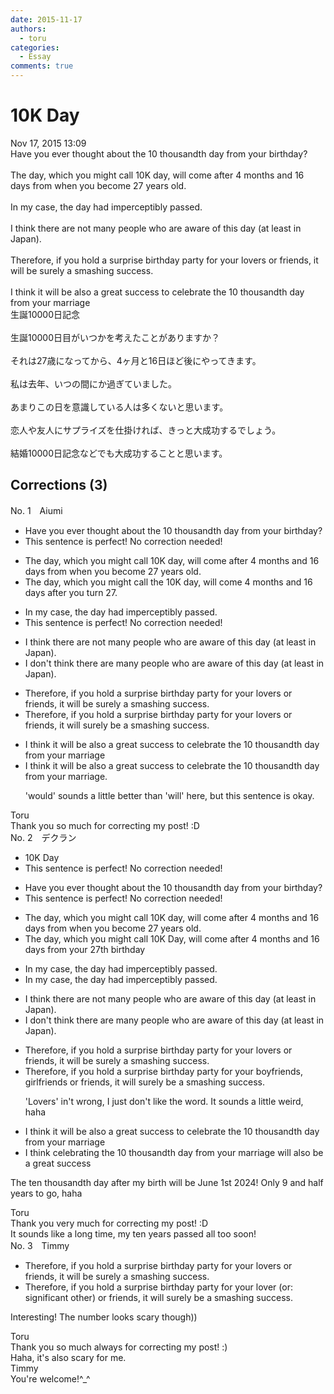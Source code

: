 ```yaml
---
date: 2015-11-17
authors:
  - toru
categories:
  - Essay
comments: true
---
```


# 10K Day
<div class="date">Nov 17, 2015 13:09</div>
<div id="post"><div id="body_show_ori">
Have you ever thought about the 10 thousandth day from your birthday?<br/><br/>The day, which you might call 10K day, will come after 4 months and 16 days from when you become 27 years old.<br/><br/>In my case, the day had imperceptibly passed.<br/><br/>I think there are not many people who are aware of this day (at least in Japan).<br/><br/>Therefore, if you hold a surprise birthday party for your lovers or friends, it will be surely a smashing success.<br/><br/>I think it will be also a great success to celebrate the 10 thousandth day from your marriage 
</div></div>

<!-- more -->

<div id="post_ja"><div id="body_show_mo">
生誕10000日記念<br/><br/>生誕10000日目がいつかを考えたことがありますか？<br/><br/>それは27歳になってから、4ヶ月と16日ほど後にやってきます。<br/><br/>私は去年、いつの間にか過ぎていました。<br/><br/>あまりこの日を意識している人は多くないと思います。<br/><br/>恋人や友人にサプライズを仕掛ければ、きっと大成功するでしょう。<br/><br/>結婚10000日記念などでも大成功することと思います。
</div></div>

## Corrections (3)
<div id="block"><div class="first_name"> No. 1　<span class="just_name">Aiumi</span></div><div id="block2">
<ul class="correction_field">
<li class="incorrect">Have you ever thought about the 10 thousandth day from your birthday?</li>
<li class="corrected perfect">This sentence is perfect! No correction needed!</li>
</ul>
<ul class="correction_field">
<li class="incorrect">The day, which you might call 10K day, will come after 4 months and 16 days from when you become 27 years old.</li>
<li class="corrected correct">
The day, which you might call <span class="f_blue">the</span> 10K day, will come 4 months and 16 days<span class="f_blue"> after you turn 27</span>.
</li>
</ul>
<ul class="correction_field">
<li class="incorrect">In my case, the day had imperceptibly passed.</li>
<li class="corrected perfect">This sentence is perfect! No correction needed!</li>
</ul>
<ul class="correction_field">
<li class="incorrect">I think there are not many people who are aware of this day (at least in Japan).</li>
<li class="corrected correct">
<span class="f_blue">I don't think there are</span> many people who are aware of this day (at least in Japan).
</li>
</ul>
<ul class="correction_field">
<li class="incorrect">Therefore, if you hold a surprise birthday party for your lovers or friends, it will be surely a smashing success.</li>
<li class="corrected correct">
Therefore, if you hold a surprise birthday party for your lovers or friends, it will <span class="f_blue">surely be</span> a smashing success.
</li>
</ul>
<ul class="correction_field">
<li class="incorrect">I think it will be also a great success to celebrate the 10 thousandth day from your marriage </li>
<li class="corrected correct">
I think it will be also a great success to celebrate the 10 thousandth day from your marriage.
<p class="correction_comment">'would' sounds a little better than 'will' here, but this sentence is okay.</p>
</li>
</ul>
</div><div class="name"><span class="just_name">Toru</span><br>
Thank you so much for correcting my post! :D
</div>
</div>
<div id="block"><div class="first_name"> No. 2　<span class="just_name">デクラン</span></div><div id="block2">
<ul class="correction_field">
<li class="incorrect">10K Day</li>
<li class="corrected perfect">This sentence is perfect! No correction needed!</li>
</ul>
<ul class="correction_field">
<li class="incorrect">Have you ever thought about the 10 thousandth day from your birthday?</li>
<li class="corrected perfect">This sentence is perfect! No correction needed!</li>
</ul>
<ul class="correction_field">
<li class="incorrect">The day, which you might call 10K day, will come after 4 months and 16 days from when you become 27 years old.</li>
<li class="corrected correct">
The day, which you might call 10K <span class="f_blue">D</span>ay, will come after 4 months and 16 days from <span class="f_blue">your 27th birthday</span>
</li>
</ul>
<ul class="correction_field">
<li class="incorrect">In my case, the day had imperceptibly passed.</li>
<li class="corrected correct">
In my case, the day had imperceptibly passed.
</li>
</ul>
<ul class="correction_field">
<li class="incorrect">I think there are not many people who are aware of this day (at least in Japan).</li>
<li class="corrected correct">
I <span class="f_blue">don't think there are</span> many people who are aware of this day (at least in Japan).
</li>
</ul>
<ul class="correction_field">
<li class="incorrect">Therefore, if you hold a surprise birthday party for your lovers or friends, it will be surely a smashing success.</li>
<li class="corrected correct">
Therefore, if you hold a surprise birthday party for your <span class="f_blue">boyfriends, girlfriends</span> or friends, it will <span class="f_blue">surely be </span>a smashing success.
<p class="correction_comment">'Lovers' in't wrong, I just don't like the word. It sounds a little weird, haha</p>
</li>
</ul>
<ul class="correction_field">
<li class="incorrect">I think it will be also a great success to celebrate the 10 thousandth day from your marriage </li>
<li class="corrected correct">
I think <span class="f_blue">celebrating the 10 thousandth day from your marriage will also be a great success</span>
</li>
</ul>
<p class="comment_small">
 The ten thousandth day after my birth will be June 1st 2024! Only 9 and half years to go, haha
</p>

</div><div class="name"><span class="just_name">Toru</span><br>
Thank you very much for correcting my post! :D<br/>It sounds like a long time, my ten years passed all too soon!
</div>
</div>
<div id="block"><div class="first_name"> No. 3　<span class="just_name">Timmy</span></div><div id="block2">
<ul class="correction_field">
<li class="incorrect">Therefore, if you hold a surprise birthday party for your lovers or friends, it will be surely a smashing success.</li>
<li class="corrected correct">
Therefore, if you hold a surprise birthday party for your lover (or: <span class="f_blue">significant other</span>) or friends, it will surely be a smashing success.
</li>
</ul>
<p class="comment_small">
 Interesting! The number looks scary though))
</p>

</div><div class="name"><span class="just_name">Toru</span><br>
Thank you so much always for correcting my post! :)<br/>Haha, it's also scary for me.
</div>
<div class="name"><span class="just_name">Timmy</span><br>
You're welcome!^_^
</div>
</div>

